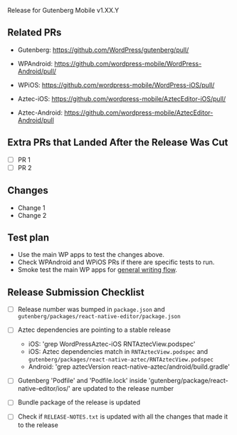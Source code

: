 Release for Gutenberg Mobile v1.XX.Y

## Related PRs

- Gutenberg: https://github.com/WordPress/gutenberg/pull/
- WPAndroid: https://github.com/wordpress-mobile/WordPress-Android/pull/
- WPiOS: https://github.com/wordpress-mobile/WordPress-iOS/pull/

- Aztec-iOS: https://github.com/wordpress-mobile/AztecEditor-iOS/pull/
- Aztec-Android: https://github.com/wordpress-mobile/AztecEditor-Android/pull

## Extra PRs that Landed After the Release Was Cut

- [ ]  PR 1
- [ ]  PR 2

## Changes
<!-- To determine the changes you can check the RELEASE-NOTES.txt file and cross check with the list of commits that are part of the PR -->

 - Change 1
 - Change 2

## Test plan

- Use the main WP apps to test the changes above. 
- Check WPAndroid and WPiOS PRs if there are specific tests to run.
- Smoke test the main WP apps for [general writing flow](https://github.com/wordpress-mobile/test-cases/tree/master/test-cases/gutenberg/writing-flow).

## Release Submission Checklist

- [ ] Release number was bumped in `package.json` and `gutenberg/packages/react-native-editor/package.json`
- [ ] Aztec dependencies are pointing to a stable release
  - iOS: 'grep WordPressAztec-iOS RNTAztecView.podspec'
  - iOS: Aztec dependencies match in `RNTAztecView.podspec` and `gutenberg/packages/react-native-aztec/RNTAztecView.podspec`
  - Android: 'grep aztecVersion react-native-aztec/android/build.gradle'
- [ ] Gutenberg 'Podfile' and 'Podfile.lock' inside 'gutenberg/package/react-native-editor/ios/' are updated to the release number
- [ ] Bundle package of the release is updated
- [ ] Check if `RELEASE-NOTES.txt` is updated with all the changes that made it to the release

